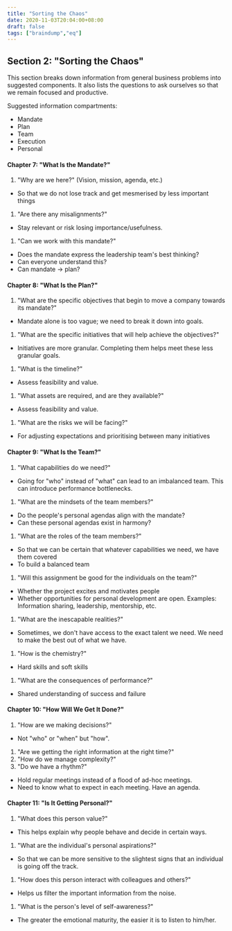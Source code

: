 ```yaml
---
title: "Sorting the Chaos"
date: 2020-11-03T20:04:00+08:00
draft: false
tags: ["braindump","eq"]
---
```

## Section 2: "Sorting the Chaos"

This section breaks down information from general business problems into suggested components. It also lists the questions to ask ourselves so that we remain focused and productive.

Suggested information compartments:

- Mandate
- Plan
- Team
- Execution
- Personal

#### Chapter 7: "What Is the Mandate?"

1. "Why are we here?" (Vision, mission, agenda, etc.)
 - So that we do not lose track and get mesmerised by less important things
1. "Are there any misalignments?"
 - Stay relevant or risk losing importance/usefulness.
1. "Can we work with this mandate?"
 - Does the mandate express the leadership team's best thinking?
 - Can everyone understand this?
 - Can mandate -> plan?

#### Chapter 8: "What Is the Plan?"

1. "What are the specific objectives that begin to move a company towards its mandate?"
 - Mandate alone is too vague; we need to break it down into goals.
1. "What are the specific initiatives that will help achieve the objectives?"
 - Initiatives are more granular. Completing them helps meet these less granular goals.
1. "What is the timeline?"
 - Assess feasibility and value.
1. "What assets are required, and are they available?"
 - Assess feasibility and value.
1. "What are the risks we will be facing?"
 - For adjusting expectations and prioritising between many initiatives

#### Chapter 9: "What Is the Team?"

1. "What capabilities do we need?"
 - Going for "who" instead of "what" can lead to an imbalanced team. This can introduce performance bottlenecks.
1. "What are the mindsets of the team members?"
 - Do the people's personal agendas align with the mandate?
 - Can these personal agendas exist in harmony?
1. "What are the roles of the team members?"
 - So that we can be certain that whatever capabilities we need, we have them covered
 - To build a balanced team
1. "Will this assignment be good for the individuals on the team?"
 - Whether the project excites and motivates people
 - Whether opportunities for personal development are open. Examples: Information sharing, leadership, mentorship, etc.
1. "What are the inescapable realities?"
 - Sometimes, we don't have access to the exact talent we need. We need to make the best out of what we have.
1. "How is the chemistry?"
 - Hard skills and soft skills
1. "What are the consequences of performance?"
 - Shared understanding of success and failure

#### Chapter 10: "How Will We Get It Done?"

1. "How are we making decisions?"
 - Not "who" or "when" but "how".
1. "Are we getting the right information at the right time?"
1. "How do we manage complexity?"
1. "Do we have a rhythm?"
 - Hold regular meetings instead of a flood of ad-hoc meetings.
 - Need to know what to expect in each meeting. Have an agenda.

#### Chapter 11: "Is It Getting Personal?"

1. "What does this person value?"
 - This helps explain why people behave and decide in certain ways.
1. "What are the individual's personal aspirations?"
 - So that we can be more sensitive to the slightest signs that an individual is going off the track.
1. "How does this person interact with colleagues and others?"
 - Helps us filter the important information from the noise.
1. "What is the person's level of self-awareness?"
 - The greater the emotional maturity, the easier it is to listen to him/her.
